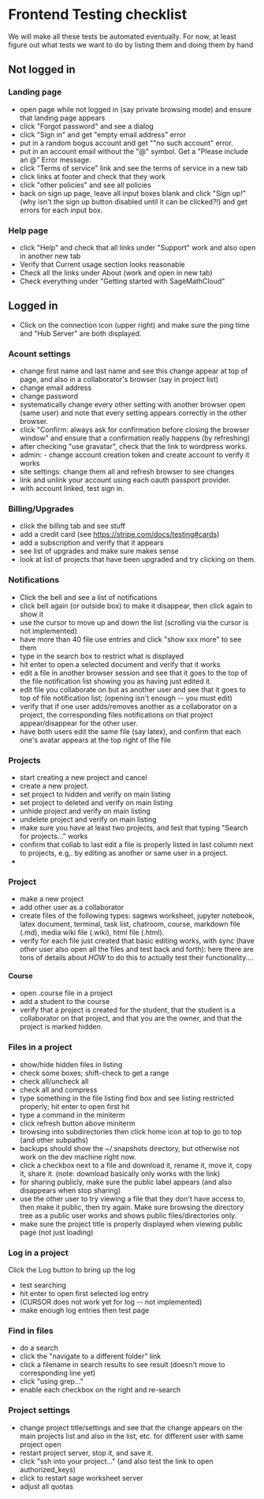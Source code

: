 # Frontend Testing checklist

We will make all these tests be automated eventually. For now, at least figure out what tests we want to do by listing them and doing them by hand

## Not logged in

### Landing page
- open page while not logged in (say private browsing mode) and ensure that landing page appears
- click "Forgot password" and see a dialog
- click "Sign in" and get "empty email address" error
- put in a random bogus account and get ""no such account" error.
- put in an account email without the "@" symbol. Get a "Please include an @" Error message.
- click "Terms of service" link and see the terms of service in a new tab
- click links at footer and check that they work
- click "other policies" and see all policies
- back on sign up page, leave all input boxes blank and click "Sign up!" (why isn't the sign up button disabled until it can be clicked?!) and get errors for each input box.

### Help page
- click "Help" and check that all links under "Support" work and also open in another new tab
- Verify that Current usage section looks reasonable
- Check all the links under About (work and open in new tab)
- Check everything under "Getting started with SageMathCloud"

## Logged in

- Click on the connection icon (upper right) and make sure the ping time and "Hub Server" are both displayed.

### Acount settings
- change first name and last name and see this change appear at top of page, and also in a collaborator's browser (say in project list)
- change email address
- change password
- systematically change every other setting with another browser open (same user) and note that every setting appears correctly in the other browser.
- click "Confirm: always ask for confirmation before closing the browser window" and ensure that a confirmation really happens (by refreshing)
- after checking "use gravatar", check that the link to wordpress works.
- admin: - change account creation token and create account to verify it works
- site settings: change them all and refresh browser to see changes
- link and unlink your account using each oauth passport provider.
- with account linked, test sign in.

### Billing/Upgrades

- click the billing tab and see stuff
- add a credit card (see https://stripe.com/docs/testing#cards)
- add a subscription and verify that it appears
- see list of upgrades and make sure makes sense
- look at list of projects that have been upgraded and try clicking on them.

### Notifications
- Click the bell and see a list of notifications
- click bell again (or outside box) to make it disappear, then click again to show it
- use the cursor to move up and down the list (scrolling via the cursor is not implemented)
- have more than 40 file use entries and click "show xxx more" to see them
- type in the search box to restrict what is displayed
- hit enter to open a selected document and verify that it works
- edit a file in another browser session and see that it goes to the top of the file notification list showing you as having just edited it.
- edit file you collaborate on but as another user and see that it goes to top of file notification list; (opening isn't enough -- you must edit)
- verify that if one user adds/removes another as a collaborator on a project, the corresponding files notifications on that project appear/disappear for the other user.
- have both users edit the same file (say latex), and confirm that each one's avatar appears at the top right of the file


### Projects
- start creating a new project and cancel
- create a new project.
- set project to hidden and verify on main listing
- set project to deleted and verify on main listing
- unhide project and verify on main listing
- undelete project and verify on main listing
- make sure you have at least two projects, and test that typing "Search for projects..." works
- confirm that collab to last edit a file is properly listed in last column next to projects, e.g,. by editing as another or same user in a project.
-

### Project
- make a new project
- add other user as a collaborator
- create files of the following types: sagews worksheet, jupyter notebook, latex document, terminal, task list, chatroom, course, markdown file (.md), media wiki file (.wiki), html file (.html).
- verify for each file just created that basic editing works, with sync (have other user also open all the files and test back and forth):  here there are tons of details about *HOW* to do this to actually test their functionality....

#### Course
- open .course file in a project
- add a student to the course
- verify that a project is created for the student, that the student is a collaborator on that project, and that you are the owner, and that the project is marked hidden.

### Files in a project
- show/hide hidden files in listing
- check some boxes; shift-check to get a range
- check all/uncheck all
- check all and compress
- type something in the file listing find box and see listing restricted properly; hit enter to open first hit
- type a command in the miniterm
- click refresh button above miniterm
- browsing into subdirectories then click home icon at top to go to top (and other subpaths)
- backups should show the ~/.snapshots directory, but otherwise not work on the dev machine right now.
- click a checkbox next to a file and download it, rename it, move it, copy it, share it.  (note: download basically only works with the link)
- for sharing publicly, make sure the public label appears (and also disappears when stop sharing)
- use the other user to try viewing a file that they don't have access to, then make it public, then try again.  Make sure browsing the directory tree as a public user works and shows public files/directories only.
- make sure the project title is properly displayed when viewing public page (not just loading)


### Log in a project
Click the Log button to bring up the log
- test searching
- hit enter to open first selected log entry
- (CURSOR does not work yet for log -- not implemented)
- make enough log entries then test page

### Find in files
- do a search
- click the "navigate to a different folder" link
- click a filename in search results to see result (doesn't move to corresponding line yet)
- click "using grep..."
- enable each checkbox on the right and re-search

### Project settings

- change project title/settings and see that the change appears on the main projects list and also in the list, etc. for different user with same project open
- restart project server, stop it, and save it.
- click "ssh into your project..." (and also test the link to open authorized_keys)
- click to restart sage worksheet server
- adjust all quotas

